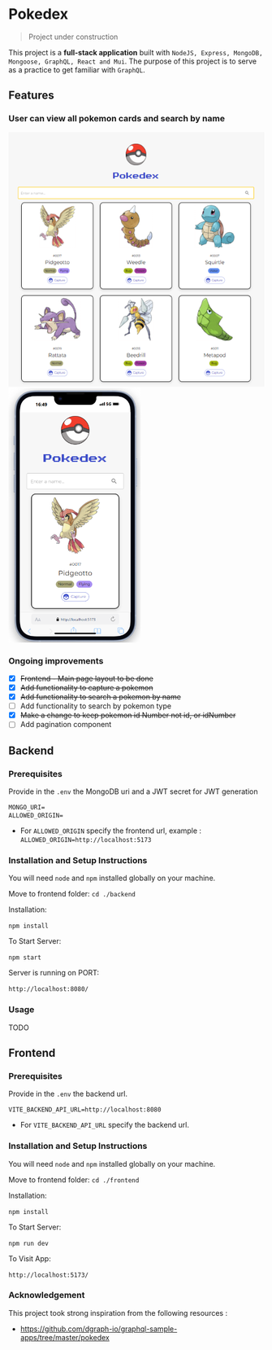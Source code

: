 # Pokedex 
> Project under construction

This project is a **full-stack application** built with `NodeJS, Express, MongoDB, Mongoose, GraphQL, React and Mui`.
The purpose of this project is to serve as a practice to get familiar with `GraphQL`.

## Features
### User can view all pokemon cards and search by name
<img src="./docs/pokedex.png" alt="pokedex" height="500"><img src="./docs/mobile-pokedex.png" alt="mobile pokedex" height="500">

### Ongoing improvements
- [x] ~~Frontend - Main page layout to be done~~
- [x] ~~Add functionality to capture a pokemon~~
- [x] ~~Add functionality to search a pokemon by name~~
- [ ] Add functionality to search by pokemon type
- [x] ~~Make a change to keep pokemon ~~id~~ Number not id, or idNumber~~
- [ ] Add pagination component

## Backend

### Prerequisites
Provide in the `.env` the MongoDB uri and a JWT secret for JWT generation

```
MONGO_URI=
ALLOWED_ORIGIN=
```

- For `ALLOWED_ORIGIN` specify the frontend url, example : `ALLOWED_ORIGIN=http://localhost:5173`


### Installation and Setup Instructions

You will need `node` and `npm` installed globally on your machine.

Move to frontend folder:
`cd ./backend`

Installation:

`npm install`


To Start Server:

`npm start`

Server is running on PORT:

`http://localhost:8080/`

### Usage
TODO


## Frontend

### Prerequisites
Provide in the `.env` the backend url.

```
VITE_BACKEND_API_URL=http://localhost:8080
```

- For `VITE_BACKEND_API_URL` specify the backend url.

### Installation and Setup Instructions

You will need `node` and `npm` installed globally on your machine.

Move to frontend folder:
`cd ./frontend`

Installation:

`npm install`


To Start Server:

`npm run dev`

To Visit App:

`http://localhost:5173/`

### Acknowledgement
This project took strong inspiration from the following resources :
- https://github.com/dgraph-io/graphql-sample-apps/tree/master/pokedex